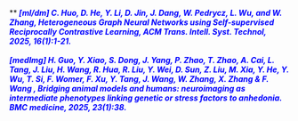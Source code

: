 **<span style="color:blue; font-weight:bold; font-style:italic;">
[ml/dm] C. Huo, D. He, Y. Li, D. Jin, J. Dang, W. Pedrycz, L. Wu, and ***W. Zhang***, Heterogeneous Graph Neural Networks using Self-supervised Reciprocally Contrastive Learning, ACM Trans. Intell. Syst. Technol, 2025, 16(1):1-21.
<br>
<br>
[medImg] H. Guo, Y. Xiao, S. Dong, J. Yang, P. Zhao, T. Zhao, A. Cai, L. Tang, J. Liu, H. Wang, R. Hua, R. Liu, Y. Wei, D. Sun, Z. Liu, M. Xia, Y. He, Y. Wu, T. Si, F. Womer, F. Xu, Y. Tang, J. Wang, ***W. Zhang***, X. Zhang & F. Wang , Bridging animal models and humans: neuroimaging as intermediate phenotypes linking genetic or stress factors to anhedonia. BMC medicine, 2025, 23(1):38.
